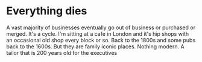 # Everything dies

A vast majority of businesses eventually go out of business or purchased or merged. It's a cycle. I'm sitting at a cafe in London and it's hip shops with an occasional old shop every block or so. Back to the 1800s and some pubs back to the 1600s. But they are family iconic places. Nothing modern. A tailor that is 200 years old for the executives